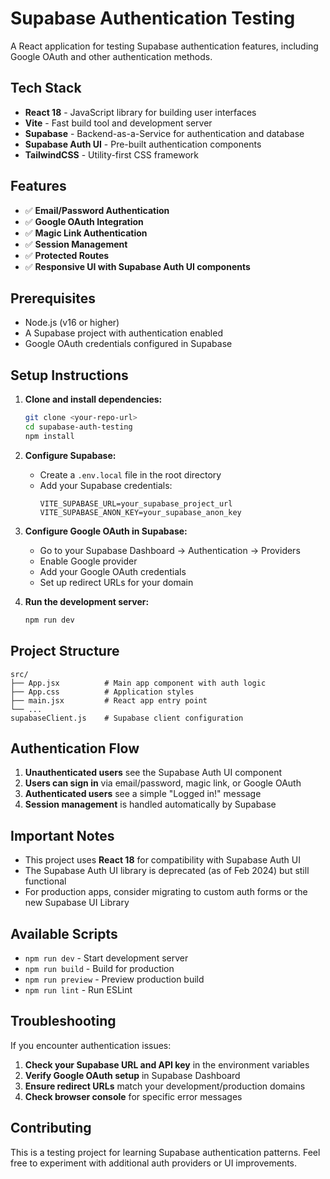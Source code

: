 # Supabase Authentication Testing

A React application for testing Supabase authentication features, including Google OAuth and other authentication methods.

## Tech Stack

- **React 18** - JavaScript library for building user interfaces
- **Vite** - Fast build tool and development server
- **Supabase** - Backend-as-a-Service for authentication and database
- **Supabase Auth UI** - Pre-built authentication components
- **TailwindCSS** - Utility-first CSS framework

## Features

- ✅ **Email/Password Authentication**
- ✅ **Google OAuth Integration** 
- ✅ **Magic Link Authentication**
- ✅ **Session Management**
- ✅ **Protected Routes**
- ✅ **Responsive UI with Supabase Auth UI components**

## Prerequisites

- Node.js (v16 or higher)
- A Supabase project with authentication enabled
- Google OAuth credentials configured in Supabase

## Setup Instructions

1. **Clone and install dependencies:**
   ```bash
   git clone <your-repo-url>
   cd supabase-auth-testing
   npm install
   ```

2. **Configure Supabase:**
   - Create a `.env.local` file in the root directory
   - Add your Supabase credentials:
     ```env
     VITE_SUPABASE_URL=your_supabase_project_url
     VITE_SUPABASE_ANON_KEY=your_supabase_anon_key
     ```

3. **Configure Google OAuth in Supabase:**
   - Go to your Supabase Dashboard → Authentication → Providers
   - Enable Google provider
   - Add your Google OAuth credentials
   - Set up redirect URLs for your domain

4. **Run the development server:**
   ```bash
   npm run dev
   ```

## Project Structure

```
src/
├── App.jsx          # Main app component with auth logic
├── App.css          # Application styles
├── main.jsx         # React app entry point
└── ...
supabaseClient.js    # Supabase client configuration
```

## Authentication Flow

1. **Unauthenticated users** see the Supabase Auth UI component
2. **Users can sign in** via email/password, magic link, or Google OAuth
3. **Authenticated users** see a simple "Logged in!" message
4. **Session management** is handled automatically by Supabase

## Important Notes

- This project uses **React 18** for compatibility with Supabase Auth UI
- The Supabase Auth UI library is deprecated (as of Feb 2024) but still functional
- For production apps, consider migrating to custom auth forms or the new Supabase UI Library

## Available Scripts

- `npm run dev` - Start development server
- `npm run build` - Build for production
- `npm run preview` - Preview production build
- `npm run lint` - Run ESLint

## Troubleshooting

If you encounter authentication issues:

1. **Check your Supabase URL and API key** in the environment variables
2. **Verify Google OAuth setup** in Supabase Dashboard
3. **Ensure redirect URLs** match your development/production domains
4. **Check browser console** for specific error messages

## Contributing

This is a testing project for learning Supabase authentication patterns. Feel free to experiment with additional auth providers or UI improvements.
